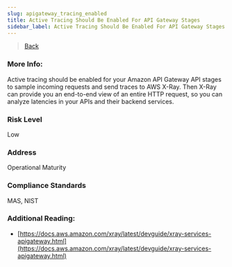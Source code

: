 ```yaml
---
slug: apigateway_tracing_enabled
title: Active Tracing Should Be Enabled For API Gateway Stages
sidebar_label: Active Tracing Should Be Enabled For API Gateway Stages
---
```

> [Back](../../apigatewaymonitoring)

### More Info:
Active tracing should be enabled for your Amazon API Gateway API stages to sample incoming requests and send traces to AWS X-Ray. Then X-Ray can provide you an end-to-end view of an entire HTTP request, so you can analyze latencies in your APIs and their backend services.

### Risk Level
Low

### Address
Operational Maturity

### Compliance Standards
MAS, NIST

### Additional Reading:
- [https://docs.aws.amazon.com/xray/latest/devguide/xray-services-apigateway.html](https://docs.aws.amazon.com/xray/latest/devguide/xray-services-apigateway.html) 
